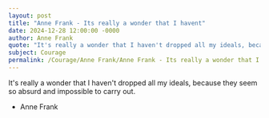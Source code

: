 ```yaml
---
layout: post
title: "Anne Frank - Its really a wonder that I havent"
date: 2024-12-28 12:00:00 -0000
author: Anne Frank
quote: "It's really a wonder that I haven't dropped all my ideals, because they seem so absurd and impossible to carry out."
subject: Courage
permalink: /Courage/Anne Frank/Anne Frank - Its really a wonder that I havent
---
```


It's really a wonder that I haven't dropped all my ideals, because they seem so absurd and impossible to carry out.

- Anne Frank
